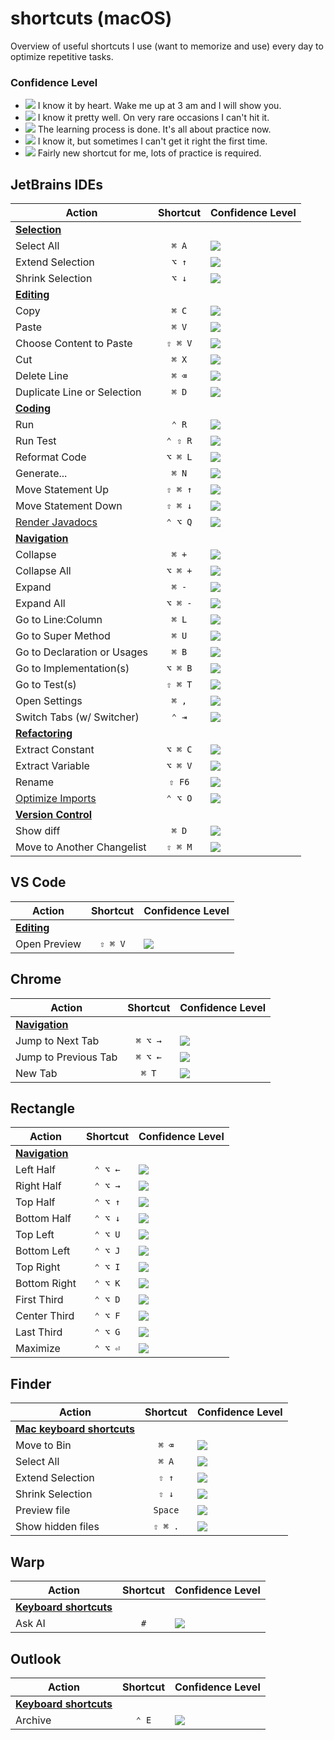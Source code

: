 # shortcuts (macOS)

Overview of useful shortcuts I use (want to memorize and use) every day to optimize repetitive tasks.

### Confidence Level

- ![](https://img.shields.io/badge/-%E2%98%85%E2%98%85%E2%98%85%E2%98%85%E2%98%85-brightgreen) I know it by heart. Wake me up at 3 am and I will show you.
- ![](https://img.shields.io/badge/-%E2%98%85%E2%98%85%E2%98%85%E2%98%85-green) I know it pretty well. On very rare occasions I can't hit it.
- ![](https://img.shields.io/badge/-%E2%98%85%E2%98%85%E2%98%85-yellow) The learning process is done. It's all about practice now.
- ![](https://img.shields.io/badge/-%E2%98%85%E2%98%85-orange) I know it, but sometimes I can't get it right the first time.
- ![](https://img.shields.io/badge/-%E2%98%85-red) Fairly new shortcut for me, lots of practice is required.

## JetBrains IDEs

| Action                                                                                                           | Shortcut | Confidence Level                                                                             |
|------------------------------------------------------------------------------------------------------------------|:--------:|:---------------------------------------------------------------------------------------------|
| [**Selection**](https://www.jetbrains.com/help/idea/reference-keymap-mac-default.html#select_text)               |          |                                                                                              |
| Select All                                                                                                       |  `⌘ A`   | ![](https://img.shields.io/badge/-%E2%98%85%E2%98%85%E2%98%85%E2%98%85%E2%98%85-brightgreen) |
| Extend Selection                                                                                                 |  `⌥ ↑`   | ![](https://img.shields.io/badge/-%E2%98%85%E2%98%85%E2%98%85-yellow)                        |
| Shrink Selection                                                                                                 |  `⌥ ↓`   | ![](https://img.shields.io/badge/-%E2%98%85%E2%98%85%E2%98%85-yellow)                        |
| [**Editing**](https://www.jetbrains.com/help/idea/reference-keymap-mac-default.html#basic_editing)               |          |                                                                                              |
| Copy                                                                                                             |  `⌘ C`   | ![](https://img.shields.io/badge/-%E2%98%85%E2%98%85%E2%98%85%E2%98%85%E2%98%85-brightgreen) |
| Paste                                                                                                            |  `⌘ V`   | ![](https://img.shields.io/badge/-%E2%98%85%E2%98%85%E2%98%85%E2%98%85%E2%98%85-brightgreen) |
| Choose Content to Paste                                                                                          | `⇧ ⌘ V`  | ![](https://img.shields.io/badge/-%E2%98%85%E2%98%85%E2%98%85%E2%98%85%E2%98%85-brightgreen) |
| Cut                                                                                                              |  `⌘ X`   | ![](https://img.shields.io/badge/-%E2%98%85%E2%98%85%E2%98%85%E2%98%85%E2%98%85-brightgreen) |
| Delete Line                                                                                                      |  `⌘ ⌫`   | ![](https://img.shields.io/badge/-%E2%98%85%E2%98%85%E2%98%85%E2%98%85-green)                |
| Duplicate Line or Selection                                                                                      |  `⌘ D`   | ![](https://img.shields.io/badge/-%E2%98%85%E2%98%85%E2%98%85%E2%98%85%E2%98%85-brightgreen) |
| [**Coding**](https://www.jetbrains.com/help/idea/reference-keymap-mac-default.html#coding_assistance)            |          |                                                                                              |
| Run                                                                                                              |  `⌃ R`   | ![](https://img.shields.io/badge/-%E2%98%85-red)                                             |
| Run Test                                                                                                         | `⌃ ⇧ R`  | ![](https://img.shields.io/badge/-%E2%98%85-red)                                             |
| Reformat Code                                                                                                    | `⌥ ⌘ L`  | ![](https://img.shields.io/badge/-%E2%98%85%E2%98%85%E2%98%85-yellow)                        |
| Generate...                                                                                                      |  `⌘ N`   | ![](https://img.shields.io/badge/-%E2%98%85-red)                                             |
| Move Statement Up                                                                                                | `⇧ ⌘ ↑`  | ![](https://img.shields.io/badge/-%E2%98%85%E2%98%85%E2%98%85-yellow)                        |
| Move Statement Down                                                                                              | `⇧ ⌘ ↓`  | ![](https://img.shields.io/badge/-%E2%98%85%E2%98%85%E2%98%85-yellow)                        |
| [Render Javadocs](https://www.jetbrains.com/help/idea/working-with-code-documentation.html#toggle-rendered-view) | `⌃ ⌥ Q`  | ![](https://img.shields.io/badge/-%E2%98%85-red)                                             |
| [**Navigation**](https://www.jetbrains.com/help/idea/reference-keymap-mac-default.html#context_navigation)       |          |                                                                                              |
| Collapse                                                                                                         |  `⌘ +`   | ![](https://img.shields.io/badge/-%E2%98%85-red)                                             |
| Collapse All                                                                                                     | `⌥ ⌘ +`  | ![](https://img.shields.io/badge/-%E2%98%85%E2%98%85-orange)                                 |
| Expand                                                                                                           |  `⌘ -`   | ![](https://img.shields.io/badge/-%E2%98%85-red)                                             |
| Expand All                                                                                                       | `⌥ ⌘ -`  | ![](https://img.shields.io/badge/-%E2%98%85%E2%98%85-orange)                                 |
| Go to Line:Column                                                                                                |  `⌘ L`   | ![](https://img.shields.io/badge/-%E2%98%85%E2%98%85-orange)                                 |
| Go to Super Method                                                                                               |  `⌘ U`   | ![](https://img.shields.io/badge/-%E2%98%85-red)                                             |
| Go to Declaration or Usages                                                                                      |  `⌘ B`   | ![](https://img.shields.io/badge/-%E2%98%85-red)                                             |
| Go to Implementation(s)                                                                                          | `⌥ ⌘ B`  | ![](https://img.shields.io/badge/-%E2%98%85-red)                                             |
| Go to Test(s)                                                                                                    | `⇧ ⌘ T`  | ![](https://img.shields.io/badge/-%E2%98%85-red)                                             |
| Open Settings                                                                                                    |  `⌘ ,`   | ![](https://img.shields.io/badge/-%E2%98%85%E2%98%85%E2%98%85-yellow)                        |
| Switch Tabs (w/ Switcher)                                                                                        |  `⌃ ⇥`   | ![](https://img.shields.io/badge/-%E2%98%85-red)                                             |
| [**Refactoring**](https://www.jetbrains.com/help/idea/refactoring-source-code.html#popular-refactorings)         |          |                                                                                              |
| Extract Constant                                                                                                 | `⌥ ⌘ C`  | ![](https://img.shields.io/badge/-%E2%98%85%E2%98%85%E2%98%85-yellow)                        |
| Extract Variable                                                                                                 | `⌥ ⌘ V`  | ![](https://img.shields.io/badge/-%E2%98%85%E2%98%85%E2%98%85-yellow)                        |
| Rename                                                                                                           |  `⇧ F6`  | ![](https://img.shields.io/badge/-%E2%98%85%E2%98%85%E2%98%85%E2%98%85-green)                |
| [Optimize Imports](https://www.jetbrains.com/help/idea/creating-and-optimizing-imports.html#optimize-imports)    | `⌃ ⌥ O`  | ![](https://img.shields.io/badge/-%E2%98%85-red)                                             |
| [**Version Control**](https://www.jetbrains.com/help/idea/version-control-integration.html)                      |          |                                                                                              |
| Show diff                                                                                                        |  `⌘ D`   | ![](https://img.shields.io/badge/-%E2%98%85%E2%98%85%E2%98%85%E2%98%85%E2%98%85-brightgreen) |
| Move to Another Changelist                                                                                       | `⇧ ⌘ M`  | ![](https://img.shields.io/badge/-%E2%98%85-red)                                             |

## VS Code

| Action                                                               | Shortcut | Confidence Level                                 |
|----------------------------------------------------------------------|:--------:|:-------------------------------------------------|
| [**Editing**](https://code.visualstudio.com/docs/languages/markdown) |          |                                                  |
| Open Preview                                                         | `⇧ ⌘ V`  | ![](https://img.shields.io/badge/-%E2%98%85-red) |


## Chrome

| Action                                                                                                                            | Shortcut | Confidence Level                                 |
|-----------------------------------------------------------------------------------------------------------------------------------|:--------:|:-------------------------------------------------|
| [**Navigation**](https://support.google.com/chrome/answer/157179?hl=en&co=GENIE.Platform%3DDesktop#zippy=%2Ctab-window-shortcuts) |          | 
| Jump to Next Tab                                                                                                                  | `⌘ ⌥ →`  | ![](https://img.shields.io/badge/-%E2%98%85-red) |
| Jump to Previous Tab                                                                                                              | `⌘ ⌥ ←`  | ![](https://img.shields.io/badge/-%E2%98%85-red) |
| New Tab                                                                                                                           |  `⌘ T`   | ![](https://img.shields.io/badge/-%E2%98%85-red) |

## Rectangle

| Action                                                  | Shortcut | Confidence Level                                             |
|---------------------------------------------------------|:--------:|:-------------------------------------------------------------|
| [**Navigation**](https://github.com/rxhanson/Rectangle) |          |
| Left Half                                               | `⌃ ⌥ ←`  | ![](https://img.shields.io/badge/-%E2%98%85%E2%98%85-orange) |
| Right Half                                              | `⌃ ⌥ →`  | ![](https://img.shields.io/badge/-%E2%98%85%E2%98%85-orange) |
| Top Half                                                | `⌃ ⌥ ↑`  | ![](https://img.shields.io/badge/-%E2%98%85-red)             |
| Bottom Half                                             | `⌃ ⌥ ↓`  | ![](https://img.shields.io/badge/-%E2%98%85-red)             |
| Top Left                                                | `⌃ ⌥ U`  | ![](https://img.shields.io/badge/-%E2%98%85-red)             |
| Bottom Left                                             | `⌃ ⌥ J`  | ![](https://img.shields.io/badge/-%E2%98%85-red)             |
| Top Right                                               | `⌃ ⌥ I`  | ![](https://img.shields.io/badge/-%E2%98%85-red)             |
| Bottom Right                                            | `⌃ ⌥ K`  | ![](https://img.shields.io/badge/-%E2%98%85-red)             |
| First Third                                             | `⌃ ⌥ D`  | ![](https://img.shields.io/badge/-%E2%98%85-red)             |
| Center Third                                            | `⌃ ⌥ F`  | ![](https://img.shields.io/badge/-%E2%98%85-red)             |
| Last Third                                              | `⌃ ⌥ G`  | ![](https://img.shields.io/badge/-%E2%98%85-red)             |
| Maximize                                                | `⌃ ⌥ ⏎`  | ![](https://img.shields.io/badge/-%E2%98%85-red)             |

## Finder

| Action                                                                 | Shortcut | Confidence Level                                                                             |
|------------------------------------------------------------------------|:--------:|:---------------------------------------------------------------------------------------------|
| [**Mac keyboard shortcuts**](https://support.apple.com/en-in/HT201236) |          |                                                                                              |
| Move to Bin                                                            |  `⌘ ⌫`   | ![](https://img.shields.io/badge/-%E2%98%85-red)                                             |
| Select All                                                             |  `⌘ A`   | ![](https://img.shields.io/badge/-%E2%98%85%E2%98%85%E2%98%85%E2%98%85%E2%98%85-brightgreen) |
| Extend Selection                                                       |  `⇧ ↑`   | ![](https://img.shields.io/badge/-%E2%98%85-red)                                             |
| Shrink Selection                                                       |  `⇧ ↓`   | ![](https://img.shields.io/badge/-%E2%98%85-red)                                             |
| Preview file                                                           | `Space`  | ![](https://img.shields.io/badge/-%E2%98%85-red)                                             |
| Show hidden files                                                      | `⇧ ⌘ .`  | ![](https://img.shields.io/badge/-%E2%98%85-red)                                             |

## Warp

| Action                                                                      | Shortcut | Confidence Level                                 |
|-----------------------------------------------------------------------------|:--------:|:-------------------------------------------------|
| [**Keyboard shortcuts**](https://docs.warp.dev/features/keyboard-shortcuts) |          |                                                  |
| Ask AI                                                                      |   `#`    | ![](https://img.shields.io/badge/-%E2%98%85-red) |

## Outlook

| Action                                                                                                                                                 | Shortcut | Confidence Level                                 |
|--------------------------------------------------------------------------------------------------------------------------------------------------------|:--------:|:-------------------------------------------------|
| [**Keyboard shortcuts**](https://support.microsoft.com/en-us/office/keyboard-shortcuts-for-outlook-3cdeb221-7ae5-4c1d-8c1d-9e63216c1efd#PickTab=macOS) |          |                                                  |
| Archive                                                                                                                                                |  `⌃ E`   | ![](https://img.shields.io/badge/-%E2%98%85-red) |
